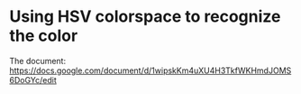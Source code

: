 # Using HSV colorspace to recognize the color

The document: https://docs.google.com/document/d/1wipskKm4uXU4H3TkfWKHmdJOMS6DoGYc/edit
